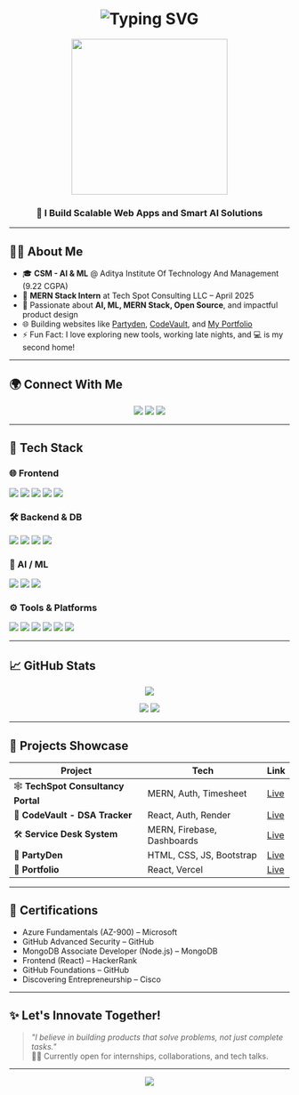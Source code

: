 <!-- GitHub Profile README for Reddi Lakshmi Narasimha -->

<h1 align="center">
  <img src="https://readme-typing-svg.herokuapp.com?font=Fira+Code&size=28&pause=1000&color=F79F1F&width=435&lines=Hi%2C+I'm+Reddi+Lakshmi+Nara+simha;Full+Stack+%F0%9F%92%BB+Developer;AI+%26+ML+Enthusiast+%F0%9F%A7%96%E2%80%8D%E2%99%82%EF%B8%8F;Open+Source+Contributor" alt="Typing SVG" />
</h1>

<p align="center">
  <img src="https://media.giphy.com/media/L8K62iTDkzGX6/giphy.gif" width="280" />
</p>

<h3 align="center">🚀 I Build Scalable Web Apps and Smart AI Solutions</h3>

---

## 🧑‍💻 About Me

- 🎓 **CSM - AI & ML** @ Aditya Institute Of Technology And Management (9.22 CGPA)
- 💼 **MERN Stack Intern** at Tech Spot Consulting LLC – April 2025
- 🧠 Passionate about **AI, ML, MERN Stack, Open Source**, and impactful product design
- 🌐 Building websites like [Partyden](https://partyden.in), [CodeVault](https://codevaultt.onrender.com), and [My Portfolio](https://lakshminarasimha.vercel.app)
- ⚡ Fun Fact: I love exploring new tools, working late nights, and 💻 is my second home!

---

## 🌍 Connect With Me

<p align="center">
  <a href="mailto:tirumalareddi712@gmail.com"><img src="https://img.shields.io/badge/Gmail-%23EA4335.svg?style=for-the-badge&logo=gmail&logoColor=white"/></a>
  <a href="https://linkedin.com/in/reddilakshminarasimha"><img src="https://img.shields.io/badge/LinkedIn-%230077B5.svg?style=for-the-badge&logo=linkedin&logoColor=white"/></a>
  <a href="https://github.com/Codetirumala"><img src="https://img.shields.io/badge/GitHub-%23121011.svg?style=for-the-badge&logo=github&logoColor=white"/></a>
</p>

---

## 🔧 Tech Stack

### 🌐 Frontend
<p>
  <img src="https://img.shields.io/badge/HTML5-E34F26?style=flat-square&logo=html5&logoColor=white"/>
  <img src="https://img.shields.io/badge/CSS3-1572B6?style=flat-square&logo=css3&logoColor=white"/>
  <img src="https://img.shields.io/badge/JavaScript-F7DF1E?style=flat-square&logo=javascript&logoColor=black"/>
  <img src="https://img.shields.io/badge/React-61DAFB?style=flat-square&logo=react&logoColor=black"/>
  <img src="https://img.shields.io/badge/Bootstrap-563D7C?style=flat-square&logo=bootstrap&logoColor=white"/>
</p>

### 🛠️ Backend & DB
<p>
  <img src="https://img.shields.io/badge/Node.js-339933?style=flat-square&logo=nodedotjs&logoColor=white"/>
  <img src="https://img.shields.io/badge/Express.js-000000?style=flat-square&logo=express&logoColor=white"/>
  <img src="https://img.shields.io/badge/MongoDB-47A248?style=flat-square&logo=mongodb&logoColor=white"/>
  <img src="https://img.shields.io/badge/MySQL-4479A1?style=flat-square&logo=mysql&logoColor=white"/>
</p>

### 🤖 AI / ML
<p>
  <img src="https://img.shields.io/badge/Python-3776AB?style=flat-square&logo=python&logoColor=white"/>
  <img src="https://img.shields.io/badge/TensorFlow-FF6F00?style=flat-square&logo=tensorflow&logoColor=white"/>
  <img src="https://img.shields.io/badge/Keras-D00000?style=flat-square&logo=keras&logoColor=white"/>
</p>

### ⚙️ Tools & Platforms
<p>
  <img src="https://img.shields.io/badge/Git-F05032?style=flat-square&logo=git&logoColor=white"/>
  <img src="https://img.shields.io/badge/Postman-FF6C37?style=flat-square&logo=postman&logoColor=white"/>
  <img src="https://img.shields.io/badge/VS_Code-007ACC?style=flat-square&logo=visual-studio-code&logoColor=white"/>
  <img src="https://img.shields.io/badge/Firebase-FFCA28?style=flat-square&logo=firebase&logoColor=black"/>
  <img src="https://img.shields.io/badge/Render-3A4562?style=flat-square&logo=render&logoColor=white"/>
  <img src="https://img.shields.io/badge/Vercel-000000?style=flat-square&logo=vercel&logoColor=white"/>
</p>

---

## 📈 GitHub Stats

<p align="center">
  <img src="https://github-readme-streak-stats.herokuapp.com/?user=Codetirumala&theme=algolia&hide_border=true"/>
</p>

<p align="center">
  <img src="https://github-readme-stats.vercel.app/api?username=Codetirumala&show_icons=true&theme=algolia&hide_border=true"/>
  <img src="https://github-readme-stats.vercel.app/api/top-langs/?username=Codetirumala&layout=compact&theme=algolia&hide_border=true"/>
</p>

---

## 🚀 Projects Showcase

| Project | Tech | Link |
|--------|------|------|
| 🕸️ **TechSpot Consultancy Portal** | MERN, Auth, Timesheet | [Live](https://techspotconsultency.onrender.com) |
| 🔐 **CodeVault - DSA Tracker** | React, Auth, Render | [Live](https://codevaultt.onrender.com) |
| 🛠️ **Service Desk System** | MERN, Firebase, Dashboards | [Live](https://service-3ys4.onrender.com) |
| 🎉 **PartyDen** | HTML, CSS, JS, Bootstrap | [Live](https://partyden.in) |
| 💼 **Portfolio** | React, Vercel | [Live](https://lakshminarasimha.vercel.app) |

---

## 🏅 Certifications

- Azure Fundamentals (AZ-900) – Microsoft  
- GitHub Advanced Security – GitHub  
- MongoDB Associate Developer (Node.js) – MongoDB  
- Frontend (React) – HackerRank  
- GitHub Foundations – GitHub  
- Discovering Entrepreneurship – Cisco  

---

## ✨ Let's Innovate Together!

> *"I believe in building products that solve problems, not just complete tasks."*  
> 👨‍💻 Currently open for internships, collaborations, and tech talks.  

---

<p align="center">
  <img src="https://capsule-render.vercel.app/api?type=waving&color=auto&height=90&section=footer"/>
</p>
